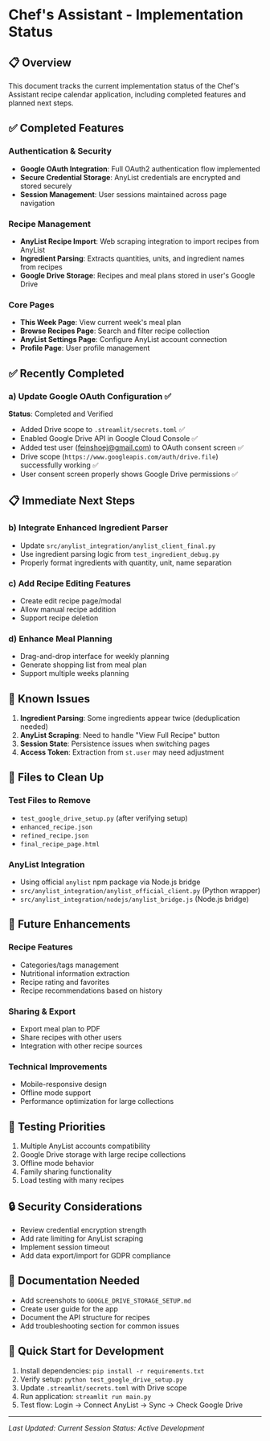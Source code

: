 # Chef's Assistant - Implementation Status

## 📋 Overview
This document tracks the current implementation status of the Chef's Assistant recipe calendar application, including completed features and planned next steps.

## ✅ Completed Features

### Authentication & Security
- **Google OAuth Integration**: Full OAuth2 authentication flow implemented
- **Secure Credential Storage**: AnyList credentials are encrypted and stored securely
- **Session Management**: User sessions maintained across page navigation

### Recipe Management
- **AnyList Recipe Import**: Web scraping integration to import recipes from AnyList
- **Ingredient Parsing**: Extracts quantities, units, and ingredient names from recipes
- **Google Drive Storage**: Recipes and meal plans stored in user's Google Drive

### Core Pages
- **This Week Page**: View current week's meal plan
- **Browse Recipes Page**: Search and filter recipe collection
- **AnyList Settings Page**: Configure AnyList account connection
- **Profile Page**: User profile management

## ✅ Recently Completed

### a) Update Google OAuth Configuration ✅
**Status**: Completed and Verified
- Added Drive scope to `.streamlit/secrets.toml` ✅
- Enabled Google Drive API in Google Cloud Console ✅
- Added test user (feinshoej@gmail.com) to OAuth consent screen ✅
- Drive scope (`https://www.googleapis.com/auth/drive.file`) successfully working ✅
- User consent screen properly shows Google Drive permissions ✅

## 📋 Immediate Next Steps

### b) Integrate Enhanced Ingredient Parser
- Update `src/anylist_integration/anylist_client_final.py`
- Use ingredient parsing logic from `test_ingredient_debug.py`
- Properly format ingredients with quantity, unit, name separation

### c) Add Recipe Editing Features
- Create edit recipe page/modal
- Allow manual recipe addition
- Support recipe deletion

### d) Enhance Meal Planning
- Drag-and-drop interface for weekly planning
- Generate shopping list from meal plan
- Support multiple weeks planning

## 🐛 Known Issues

1. **Ingredient Parsing**: Some ingredients appear twice (deduplication needed)
2. **AnyList Scraping**: Need to handle "View Full Recipe" button
3. **Session State**: Persistence issues when switching pages
4. **Access Token**: Extraction from `st.user` may need adjustment

## 🧹 Files to Clean Up

### Test Files to Remove
- `test_google_drive_setup.py` (after verifying setup)
- `enhanced_recipe.json`
- `refined_recipe.json`
- `final_recipe_page.html`

### AnyList Integration
- Using official `anylist` npm package via Node.js bridge
- `src/anylist_integration/anylist_official_client.py` (Python wrapper)
- `src/anylist_integration/nodejs/anylist_bridge.js` (Node.js bridge)

## 🚀 Future Enhancements

### Recipe Features
- Categories/tags management
- Nutritional information extraction
- Recipe rating and favorites
- Recipe recommendations based on history

### Sharing & Export
- Export meal plan to PDF
- Share recipes with other users
- Integration with other recipe sources

### Technical Improvements
- Mobile-responsive design
- Offline mode support
- Performance optimization for large collections

## 🧪 Testing Priorities

1. Multiple AnyList accounts compatibility
2. Google Drive storage with large recipe collections
3. Offline mode behavior
4. Family sharing functionality
5. Load testing with many recipes

## 🔒 Security Considerations

- Review credential encryption strength
- Add rate limiting for AnyList scraping
- Implement session timeout
- Add data export/import for GDPR compliance

## 📝 Documentation Needed

- Add screenshots to `GOOGLE_DRIVE_STORAGE_SETUP.md`
- Create user guide for the app
- Document the API structure for recipes
- Add troubleshooting section for common issues

## 🚀 Quick Start for Development

1. Install dependencies: `pip install -r requirements.txt`
2. Verify setup: `python test_google_drive_setup.py`
3. Update `.streamlit/secrets.toml` with Drive scope
4. Run application: `streamlit run main.py`
5. Test flow: Login → Connect AnyList → Sync → Check Google Drive

---

*Last Updated: Current Session*
*Status: Active Development*
